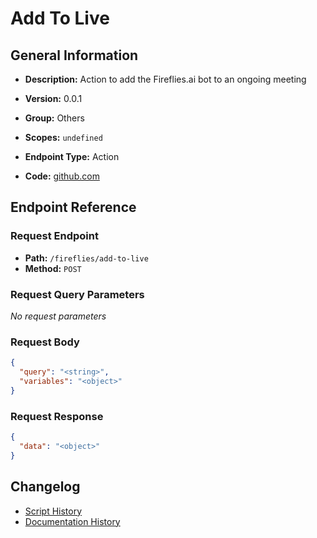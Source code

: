# Add To Live

## General Information

- **Description:** Action to add the Fireflies.ai bot to an ongoing meeting

- **Version:** 0.0.1
- **Group:** Others
- **Scopes:** `undefined`
- **Endpoint Type:** Action
- **Code:** [github.com](https://github.com/NangoHQ/integration-templates/tree/main/integrations/fireflies/actions/add-to-live.ts)


## Endpoint Reference

### Request Endpoint

- **Path:** `/fireflies/add-to-live`
- **Method:** `POST`

### Request Query Parameters

_No request parameters_

### Request Body

```json
{
  "query": "<string>",
  "variables": "<object>"
}
```

### Request Response

```json
{
  "data": "<object>"
}
```

## Changelog

- [Script History](https://github.com/NangoHQ/integration-templates/commits/main/integrations/fireflies/actions/add-to-live.ts)
- [Documentation History](https://github.com/NangoHQ/integration-templates/commits/main/integrations/fireflies/actions/add-to-live.md)

<!-- END  GENERATED CONTENT -->

